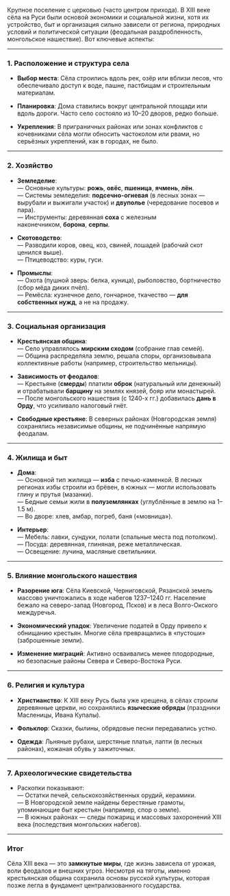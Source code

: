 Крупное поселение с церковью (часто центром прихода).
В XIII веке сёла на Руси были основой экономики и социальной жизни, хотя их устройство, быт и организация сильно зависели от региона, природных условий и политической ситуации (феодальная раздробленность, монгольское нашествие). Вот ключевые аспекты:

---

### **1. Расположение и структура села**

- **Выбор места**: Сёла строились вдоль рек, озёр или вблизи лесов, что обеспечивало доступ к воде, пашне, пастбищам и строительным материалам.
    
- **Планировка**: Дома ставились вокруг центральной площади или вдоль дороги. Часто село состояло из 10–20 дворов, редко больше.
    
- **Укрепления**: В приграничных районах или зонах конфликтов с кочевниками сёла могли обносить частоколом или рвами, но серьёзных укреплений, как в городах, не было.
    

---

### **2. Хозяйство**

- **Земледелие**:  
    — Основные культуры: **рожь**, **овёс**, **пшеница**, **ячмень**, **лён**.  
    — Системы земледелия: **подсечно-огневая** (в лесных зонах — вырубали и выжигали участок) и **двуполье** (чередование посевов и пара).  
    — Инструменты: деревянная **соха** с железным наконечником, **борона**, **серпы**.
    
- **Скотоводство**:  
    — Разводили коров, овец, коз, свиней, лошадей (рабочий скот ценился выше).  
    — Птицеводство: куры, гуси.
    
- **Промыслы**:  
    — Охота (пушной зверь: белка, куница), рыболовство, бортничество (сбор мёда диких пчёл).  
    — Ремёсла: кузнечное дело, гончарное, ткачество — **для собственных нужд**, а не на продажу.
    

---

### **3. Социальная организация**

- **Крестьянская община**:  
    — Село управлялось **мирским сходом** (собрание глав семей).  
    — Община распределяла землю, решала споры, организовывала коллективные работы (например, строительство мельницы).
    
- **Зависимость от феодалов**:  
    — Крестьяне (**смерды**) платили **оброк** (натуральный или денежный) и отрабатывали **барщину** на землях князей, бояр или монастырей.  
    — После монгольского нашествия (с 1240-х гг.) добавилась **дань в Орду**, что усиливало налоговый гнёт.
    
- **Свободные крестьяне**: В северных районах (Новгородская земля) сохранялись независимые общины, не подчинённые напрямую феодалам.
    

---

### **4. Жилища и быт**

- **Дома**:  
    — Основной тип жилища — **изба** с печью-каменкой. В лесных регионах избы строили из брёвен, в южных — могли использовать глину и прутья (мазанки).  
    — Бедные семьи жили в **полуземлянках** (углублённые в землю на 1–1.5 м).  
    — Во дворе: хлев, амбар, погреб, баня («мовница»).
    
- **Интерьер**:  
    — Мебель: лавки, сундуки, полати (спальные места под потолком).  
    — Посуда: деревянная, глиняная, реже металлическая.  
    — Освещение: лучина, масляные светильники.
    

---

### **5. Влияние монгольского нашествия**

- **Разорение юга**: Сёла Киевской, Черниговской, Рязанской земель массово уничтожались в ходе набегов 1237–1240 гг. Население бежало на северо-запад (Новгород, Псков) и в леса Волго-Окского междуречья.
    
- **Экономический упадок**: Увеличение податей в Орду привело к обнищанию крестьян. Многие сёла превращались в «пустоши» (заброшенные земли).
    
- **Изменение миграций**: Активно осваивались менее плодородные, но безопасные районы Севера и Северо-Востока Руси.
    

---

### **6. Религия и культура**

- **Христианство**: К XIII веку Русь была уже крещена, в сёлах строили деревянные церкви, но сохранялись **языческие обряды** (праздники Масленицы, Ивана Купалы).
    
- **Фольклор**: Сказки, былины, обрядовые песни передавались устно.
    
- **Одежда**: Льняные рубахи, шерстяные платья, лапти (в лесных районах), кожаная обувь у зажиточных.
    

---

### **7. Археологические свидетельства**

- Раскопки показывают:  
    — Остатки печей, сельскохозяйственных орудий, керамики.  
    — В Новгородской земле найдены берестяные грамоты, упоминающие быт крестьян (например, спор о земле).  
    — В южных районах — следы пожарищ и массовых захоронений XIII века (последствия монгольских набегов).
    

---

### **Итог**

Сёла XIII века — это **замкнутые миры**, где жизнь зависела от урожая, воли феодалов и внешних угроз. Несмотря на тяготы, именно крестьянская община сохранила основы русской культуры, которая позже легла в фундамент централизованного государства.